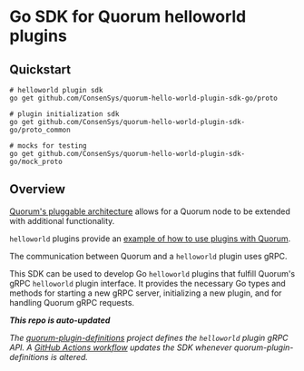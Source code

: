 # Go SDK for Quorum helloworld plugins

## Quickstart

```
# helloworld plugin sdk
go get github.com/ConsenSys/quorum-hello-world-plugin-sdk-go/proto

# plugin initialization sdk
go get github.com/ConsenSys/quorum-hello-world-plugin-sdk-go/proto_common

# mocks for testing
go get github.com/ConsenSys/quorum-hello-world-plugin-sdk-go/mock_proto
```

## Overview

[Quorum's pluggable architecture](https://docs.goquorum.consensys.net/en/latest/Concepts/Plugins/Plugins/) allows for a Quorum node to be extended with additional functionality.

`helloworld` plugins provide an [example of how to use plugins with Quorum](https://docs.goquorum.consensys.net/en/latest/Concepts/Plugins/Plugins/#example-helloworld-plugin).

The communication between Quorum and a `helloworld` plugin uses gRPC.

This SDK can be used to develop Go `helloworld` plugins that fulfill Quorum's gRPC `helloworld` plugin interface.  It provides the necessary Go types and methods for starting a new gRPC server, initializing a new plugin, and for handling Quorum gRPC requests.

***This repo is auto-updated***

*The [quorum-plugin-definitions](https://github.com/ConsenSys/quorum-plugin-definitions) project defines the `helloworld` plugin gRPC API.  A [GitHub Actions workflow](.github/workflows/run.yml) updates the SDK whenever quorum-plugin-definitions is altered.*
